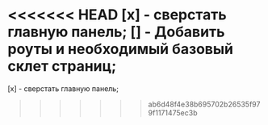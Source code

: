 <<<<<<< HEAD
[x] - сверстать главную панель;
[] - Добавить роуты и необходимый базовый склет страниц;
=======
[х] - сверстать главную панель;
>>>>>>> ab6d48f4e38b695702b26535f979f1171475ec3b
